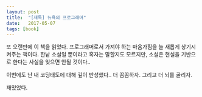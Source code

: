 ```yaml
---
layout: post
title:  "[재독] 뉴욕의 프로그래머"
date:   2017-05-07
tags: [book]
---
```


또 오랜만에 이 책을 읽었다. 프로그래머로서 가져야 하는 마음가짐을 늘 새롭게 상기시켜주는 책이다. 한낱 소설일 뿐이라고 혹자는 말할지도 모르지만, 소설은 현실을 기반으로 한다는 사실을 잊으면 안될 것이다.. 

  이번에도 난 내 코딩태도에 대해 깊이 반성했다.. 더 꼼꼼하자. 그리고 더 뇌를 굴리자. 

  재밌었다.